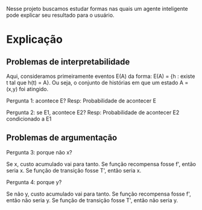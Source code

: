Nesse projeto buscamos estudar formas nas quais um agente inteligente pode explicar seu resultado para o usuário.

# Explicação

## Problemas de interpretabilidade

 Aqui, consideramos primeiramente eventos E(A) da forma: E(A) = {h : existe t tal que h(t) = A}. Ou seja, o conjunto de histórias em que um estado A = (x,y) foi atingido.
 
 Pergunta 1: acontece E? Resp: Probabilidade de acontecer E


 Pergunta 2: se E1, acontece E2? Resp: Probabilidade de acontecer E2 condicionado a E1


## Problemas de argumentação

Pergunta 3: porque não x?

Se x, custo acumulado vai para tanto.
Se função recompensa fosse f', então seria x.
Se função de transição fosse T', então seria x.


Pergunta 4: porque y?

Se não y, custo acumulado vai para tanto.
Se função recompensa fosse f', então não seria y.
Se função de transição fosse T', então não seria y.



